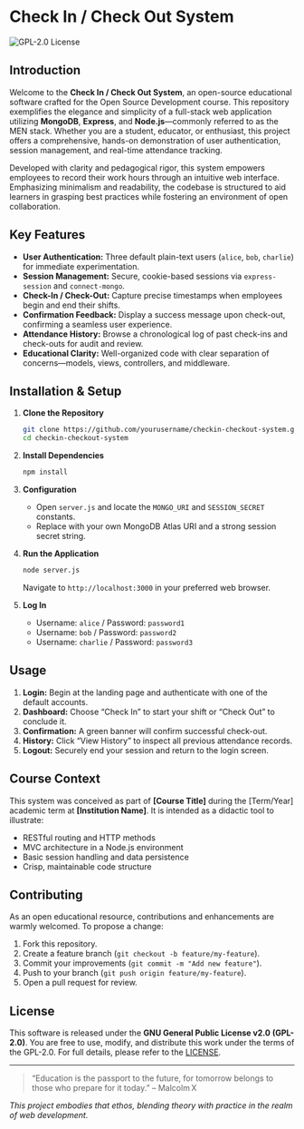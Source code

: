 # Check In / Check Out System

![GPL-2.0 License](https://img.shields.io/badge/license-GPL--2.0-blue)

## Introduction
Welcome to the **Check In / Check Out System**, an open-source educational software crafted for the Open Source Development course. This repository exemplifies the elegance and simplicity of a full-stack web application utilizing **MongoDB**, **Express**, and **Node.js**—commonly referred to as the MEN stack. Whether you are a student, educator, or enthusiast, this project offers a comprehensive, hands-on demonstration of user authentication, session management, and real-time attendance tracking.

Developed with clarity and pedagogical rigor, this system empowers employees to record their work hours through an intuitive web interface. Emphasizing minimalism and readability, the codebase is structured to aid learners in grasping best practices while fostering an environment of open collaboration.

## Key Features
- **User Authentication:** Three default plain-text users (`alice`, `bob`, `charlie`) for immediate experimentation.
- **Session Management:** Secure, cookie-based sessions via `express-session` and `connect-mongo`.
- **Check-In / Check-Out:** Capture precise timestamps when employees begin and end their shifts.
- **Confirmation Feedback:** Display a success message upon check-out, confirming a seamless user experience.
- **Attendance History:** Browse a chronological log of past check-ins and check-outs for audit and review.
- **Educational Clarity:** Well-organized code with clear separation of concerns—models, views, controllers, and middleware.

## Installation & Setup
1. **Clone the Repository**
   ```bash
   git clone https://github.com/yourusername/checkin-checkout-system.git
   cd checkin-checkout-system
   ```

2. **Install Dependencies**
   ```bash
   npm install
   ```

3. **Configuration**
   - Open `server.js` and locate the `MONGO_URI` and `SESSION_SECRET` constants.
   - Replace with your own MongoDB Atlas URI and a strong session secret string.

4. **Run the Application**
   ```bash
   node server.js
   ```
   Navigate to `http://localhost:3000` in your preferred web browser.

5. **Log In**
   - Username: `alice` / Password: `password1`
   - Username: `bob`   / Password: `password2`
   - Username: `charlie` / Password: `password3`

## Usage
1. **Login:** Begin at the landing page and authenticate with one of the default accounts.
2. **Dashboard:** Choose “Check In” to start your shift or “Check Out” to conclude it.
3. **Confirmation:** A green banner will confirm successful check-out.
4. **History:** Click “View History” to inspect all previous attendance records.
5. **Logout:** Securely end your session and return to the login screen.

## Course Context
This system was conceived as part of **[Course Title]** during the [Term/Year] academic term at **[Institution Name]**. It is intended as a didactic tool to illustrate:
- RESTful routing and HTTP methods
- MVC architecture in a Node.js environment
- Basic session handling and data persistence
- Crisp, maintainable code structure

## Contributing
As an open educational resource, contributions and enhancements are warmly welcomed. To propose a change:
1. Fork this repository.
2. Create a feature branch (`git checkout -b feature/my-feature`).
3. Commit your improvements (`git commit -m "Add new feature"`).
4. Push to your branch (`git push origin feature/my-feature`).
5. Open a pull request for review.

## License
This software is released under the **GNU General Public License v2.0 (GPL-2.0)**. You are free to use, modify, and distribute this work under the terms of the GPL-2.0. For full details, please refer to the [LICENSE](./LICENSE).

---

> “Education is the passport to the future, for tomorrow belongs to those who prepare for it today.” – Malcolm X

*This project embodies that ethos, blending theory with practice in the realm of web development.*


